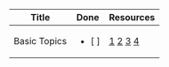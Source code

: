 Title | Done | Resources 
---|---|---|
Basic Topics | <ul><li>[ ] </li></ul> |	[1](https://www.codechef.com/ioi/basics) [2](https://www.hackerearth.com/practice/notes/getting-started-with-the-sport-of-programming/) [3](https://www.hackerearth.com/fr/getstarted-competitive-programming/) [4](https://github.com/the-hyp0cr1t3/CC/tree/master/Beginner%20Topics)
